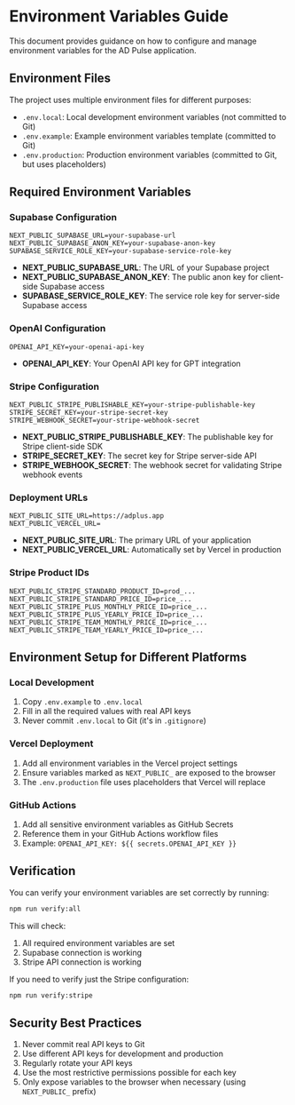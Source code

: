 # Environment Variables Guide

This document provides guidance on how to configure and manage environment variables for the AD Pulse application.

## Environment Files

The project uses multiple environment files for different purposes:

- `.env.local`: Local development environment variables (not committed to Git)
- `.env.example`: Example environment variables template (committed to Git)
- `.env.production`: Production environment variables (committed to Git, but uses placeholders)

## Required Environment Variables

### Supabase Configuration
```
NEXT_PUBLIC_SUPABASE_URL=your-supabase-url
NEXT_PUBLIC_SUPABASE_ANON_KEY=your-supabase-anon-key
SUPABASE_SERVICE_ROLE_KEY=your-supabase-service-role-key
```

- **NEXT_PUBLIC_SUPABASE_URL**: The URL of your Supabase project
- **NEXT_PUBLIC_SUPABASE_ANON_KEY**: The public anon key for client-side Supabase access
- **SUPABASE_SERVICE_ROLE_KEY**: The service role key for server-side Supabase access

### OpenAI Configuration
```
OPENAI_API_KEY=your-openai-api-key
```

- **OPENAI_API_KEY**: Your OpenAI API key for GPT integration

### Stripe Configuration
```
NEXT_PUBLIC_STRIPE_PUBLISHABLE_KEY=your-stripe-publishable-key
STRIPE_SECRET_KEY=your-stripe-secret-key
STRIPE_WEBHOOK_SECRET=your-stripe-webhook-secret
```

- **NEXT_PUBLIC_STRIPE_PUBLISHABLE_KEY**: The publishable key for Stripe client-side SDK
- **STRIPE_SECRET_KEY**: The secret key for Stripe server-side API
- **STRIPE_WEBHOOK_SECRET**: The webhook secret for validating Stripe webhook events

### Deployment URLs
```
NEXT_PUBLIC_SITE_URL=https://adplus.app
NEXT_PUBLIC_VERCEL_URL=
```

- **NEXT_PUBLIC_SITE_URL**: The primary URL of your application
- **NEXT_PUBLIC_VERCEL_URL**: Automatically set by Vercel in production

### Stripe Product IDs
```
NEXT_PUBLIC_STRIPE_STANDARD_PRODUCT_ID=prod_...
NEXT_PUBLIC_STRIPE_STANDARD_PRICE_ID=price_...
NEXT_PUBLIC_STRIPE_PLUS_MONTHLY_PRICE_ID=price_...
NEXT_PUBLIC_STRIPE_PLUS_YEARLY_PRICE_ID=price_...
NEXT_PUBLIC_STRIPE_TEAM_MONTHLY_PRICE_ID=price_...
NEXT_PUBLIC_STRIPE_TEAM_YEARLY_PRICE_ID=price_...
```

## Environment Setup for Different Platforms

### Local Development

1. Copy `.env.example` to `.env.local`
2. Fill in all the required values with real API keys
3. Never commit `.env.local` to Git (it's in `.gitignore`)

### Vercel Deployment

1. Add all environment variables in the Vercel project settings
2. Ensure variables marked as `NEXT_PUBLIC_` are exposed to the browser
3. The `.env.production` file uses placeholders that Vercel will replace

### GitHub Actions

1. Add all sensitive environment variables as GitHub Secrets
2. Reference them in your GitHub Actions workflow files
3. Example: `OPENAI_API_KEY: ${{ secrets.OPENAI_API_KEY }}`

## Verification

You can verify your environment variables are set correctly by running:

```bash
npm run verify:all
```

This will check:
1. All required environment variables are set
2. Supabase connection is working
3. Stripe API connection is working

If you need to verify just the Stripe configuration:

```bash
npm run verify:stripe
```

## Security Best Practices

1. Never commit real API keys to Git
2. Use different API keys for development and production
3. Regularly rotate your API keys
4. Use the most restrictive permissions possible for each key
5. Only expose variables to the browser when necessary (using `NEXT_PUBLIC_` prefix)
